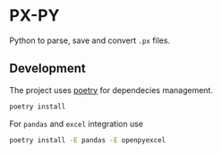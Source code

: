 # PX-PY

Python to parse, save and convert `.px` files.


## Development

The project uses [poetry](https://python-poetry.org/) for dependecies management.

```bash
poetry install
```


For `pandas` and `excel` integration use

```bash
poetry install -E pandas -E openpyexcel
```

